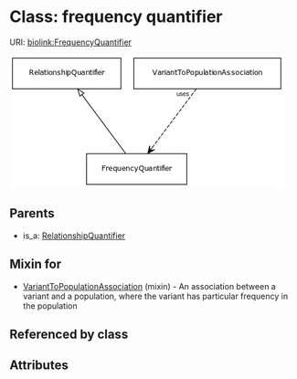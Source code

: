 
# Class: frequency quantifier




URI: [biolink:FrequencyQuantifier](https://w3id.org/biolink/vocab/FrequencyQuantifier)

![img](images/FrequencyQuantifier.png)

## Parents

 *  is_a: [RelationshipQuantifier](RelationshipQuantifier.md)

## Mixin for

 * [VariantToPopulationAssociation](VariantToPopulationAssociation.md) (mixin)  - An association between a variant and a population, where the variant has particular frequency in the population

## Referenced by class


## Attributes

